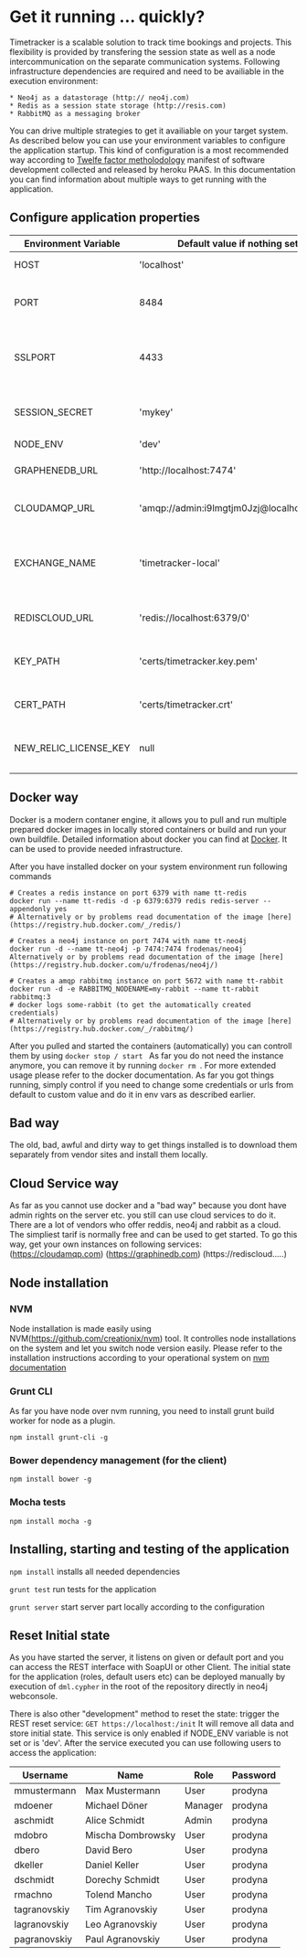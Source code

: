 # Get it running ... quickly?

Timetracker is a scalable solution to track time bookings and projects. This flexibility is provided by transfering the session state as well as a node intercommunication on the separate communication systems.
Following infrastructure dependencies are required and need to be availiable in the execution environment:

    * Neo4j as a datastorage (http:// neo4j.com)
    * Redis as a session state storage (http://resis.com)
    * RabbitMQ as a messaging broker

You can drive multiple strategies to get it availiable on your target system. As described below you can use your environment variables to configure the application startup.
This kind of configuration is a most recommended way according to [Twelfe factor metholodology](12factor.net) manifest of software development collected and released by heroku PAAS. 
In this documentation you can find information about multiple ways to get running with the application.


## Configure application properties

Environment Variable  | Default value if nothing set | Description
------------- | ------------- | -------------
HOST  | 'localhost' | host to bind to
PORT  | 8484 | Port for the http webserver to listen for
SSLPORT | 4433 | Port to be used by ssl connection or false if no ssl needed
SESSION_SECRET | 'mykey' | Secret string to encrypt cookies
NODE_ENV | 'dev' | Environment
GRAPHENEDB_URL| 'http://localhost:7474' | URL to the neo4j instance
CLOUDAMQP_URL| 'amqp://admin:i9lmgtjm0Jzj@localhost:5672' | URL to the amqp instance
EXCHANGE_NAME | 'timetracker-local' | Name of exchange to be used for event population in the cloud
REDISCLOUD_URL | 'redis://localhost:6379/0' | URL to the redis instance
KEY_PATH | 'certs/timetracker.key.pem' | Path to the key certificate key
CERT_PATH| 'certs/timetracker.crt' | Path to the certificate for ssl
NEW_RELIC_LICENSE_KEY | null | key to use for new relic application monitoring

## Docker way
Docker is a modern contaner engine, it allows you to pull and run multiple prepared docker images in locally stored containers or build and run your own buildfile.
Detailed information about docker you can find at [Docker](http://docker.io). It can be used to provide needed infrastructure.

After you have installed docker on your system environment run following commands
    
    # Creates a redis instance on port 6379 with name tt-redis
    docker run --name tt-redis -d -p 6379:6379 redis redis-server --appendonly yes
    # Alternatively or by problems read documentation of the image [here](https://registry.hub.docker.com/_/redis/)
    
    # Creates a neo4j instance on port 7474 with name tt-neo4j
    docker run -d --name tt-neo4j -p 7474:7474 frodenas/neo4j
    Alternatively or by problems read documentation of the image [here](https://registry.hub.docker.com/u/frodenas/neo4j/)
        
    # Creates a amqp rabbitmq instance on port 5672 with name tt-rabbit
    docker run -d -e RABBITMQ_NODENAME=my-rabbit --name tt-rabbit rabbitmq:3
    # docker logs some-rabbit (to get the automatically created credentials)
    # Alternatively or by problems read documentation of the image [here](https://registry.hub.docker.com/_/rabbitmq/)

After you pulled and started the containers (automatically) you can controll them by using <code>docker stop / start <container name></code>
As far you do not need the instance anymore, you can remove it by running <code>docker rm <container name></code>. For more extended usage please refer to the docker documentation.
As far you got things running, simply control if you need to change some credentials or urls from default to custom value and do it in env vars as described earlier.

## Bad way
The old, bad, awful and dirty way to get things installed is to download them separately from vendor sites and install them locally.

## Cloud Service way
As far as you cannot use docker and a "bad way" because you dont have admin rights on the server etc. you still can use cloud services to
do it. There are a lot of vendors who offer reddis, neo4j and rabbit as a cloud. The simpliest tarif is normally free and can be used to get started.
To go this way, get your own instances on following services:
(https://cloudamqp.com)
(https://graphinedb.com)
(https://rediscloud.....)

## Node installation

### NVM

Node installation is made easily using NVM(https://github.com/creationix/nvm) tool. It controlles node installations on the system and let you switch node version easily.
Please refer to the installation instructions according to your operational system on [nvm documentation](https://github.com/creationix/nvm)

### Grunt CLI

As far you have node over nvm running, you need to install grunt build worker for node as a plugin.

<code>npm install grunt-cli -g </code>

### Bower dependency management (for the client)

<code>npm install bower -g </code>

### Mocha tests

<code>npm install mocha -g </code>

## Installing, starting and testing of the application

<code>npm install</code> installs all needed dependencies

<code>grunt test</code> run tests for the application

<code>grunt server</code> start server part locally according to the configuration

## Reset Initial state

As you have started the server, it listens on given or default port and you can access the REST interface with SoapUI or other Client.
The initial state for the application (roles, default users etc) can be deployed manually by execution of <code>dml.cypher</code> in the root of the repository directly in neo4j webconsole.

There is also other "development" method to reset the state: trigger the REST reset service:
<code>GET https://localhost:<port>/init</code>
It will remove all data and store initial state. This service is only enabled if NODE_ENV variable is not set or is 'dev'.
After the service executed you can use following users to access the application:

Username | Name | Role | Password
-------------|-------------|-------------|-------------
mmustermann | Max Mustermann | User | prodyna
mdoener | Michael Döner | Manager | prodyna
aschmidt | Alice Schmidt | Admin | prodyna
mdobro | Mischa Dombrowsky | User | prodyna
dbero | David Bero | User | prodyna
dkeller | Daniel Keller| User | prodyna
dschmidt | Dorechy Schmidt | User | prodyna
rmachno | Tolend Mancho| User | prodyna
tagranovskiy | Tim Agranovskiy| User | prodyna
lagranovskiy | Leo Agranovskiy| User | prodyna
pagranovskiy | Paul Agranovskiy| User | prodyna
